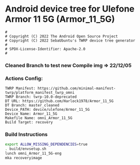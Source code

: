 # Android device tree for Ulefone Armor 11 5G (Armor_11_5G)

```
#
# Copyright (C) 2022 The Android Open Source Project
# Copyright (C) 2022 SebaUbuntu's TWRP device tree generator
#
# SPDX-License-Identifier: Apache-2.0
#
```
### Cleaned Branch to test new Compile img => 22/12/05

### Actions Config:
```
TWRP Manifest: https://github.com/minimal-manifest-twrp/platform_manifest_twrp_omni
TWRP Branch: twrp-10.0-deprecated
DT URL: https://github.com/Harlock1978/Armor_11_5G
DT Branch: master_cleaned
Device_PATH: device/ulefone/Armor_11_5G
Device Name: Armor_11_5G
Makefile Name: omni_Armor_11_5G
Build Target: recovery
```

### Build Instructions
```sh
export ALLOW_MISSING_DEPENDENCIES=true
. build/envsetup.sh
lunch omni_Armor_11_5G-eng
mka recoveryimage
```
